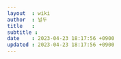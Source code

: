 ```yaml
---
layout  : wiki
author  : 널두
title   : 
subtitle : 
date    : 2023-04-23 18:17:56 +0900
updated : 2023-04-23 18:17:56 +0900
---
```


### 
